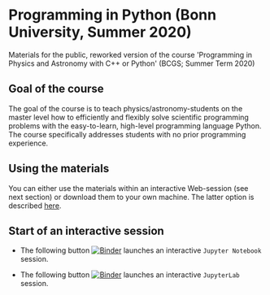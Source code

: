 # Programming in Python (Bonn University, Summer 2020)

Materials for the public, reworked version of the course 'Programming in
Physics and Astronomy with C++ or Python' (BCGS; Summer Term 2020)

## Goal of the course
The goal of the course is to teach physics/astronomy-students on the
master level how to efficiently and flexibly solve scientific
programming problems with the easy-to-learn, high-level programming
language Python. The course specifically addresses students with no
prior programming experience.

## Using the materials
You can either use the materials within an interactive Web-session
(see next section) or download them to your own machine. The latter
option is described
[here](https://github.com/terben/Programming_in_Python_2020_YouTube_version/tree/master/retrieve_materials).

## Start of an interactive session
- The following button [![Binder](https://mybinder.org/badge_logo.svg)](https://mybinder.org/v2/gh/terben/Programming_in_Python_2020_YouTube_version/master?urlpath=tree) launches an interactive `Jupyter Notebook` session.

- The following button [![Binder](https://mybinder.org/badge_logo.svg)](https://mybinder.org/v2/gh/terben/Programming_in_Python_2020_YouTube_version/master?urlpath=lab) launches an interactive `JupyterLab` session.
